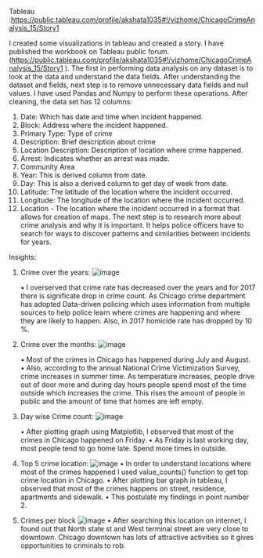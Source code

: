 Tableau :https://public.tableau.com/profile/akshata1035#!/vizhome/ChicagoCrimeAnalysis_15/Story1


I created some visualizations in tableau and created a story. I have published the workbook on Tableau public forum.(https://public.tableau.com/profile/akshata1035#!/vizhome/ChicagoCrimeAnalysis_15/Story1 ). The first in performing data analysis on any dataset is to look at the data and understand the data fields.
After understanding the dataset and fields, next step is to remove unnecessary data fields and null values. I have used Pandas and Numpy to perform these operations. 
After cleaning, the data set has 12 columns:
 1)	Date: Which has date and time when incident happened.
 2)	Block: Address where the incident happened.
 3)	Primary Type: Type of crime
 4)	Description: Brief description about crime
 5)	Location Description: Description of location where crime happened.
 6)	Arrest: Indicates whether an arrest was made.
 7)	Community Area
 8)	Year: This is derived column from date.
 9)	Day: This is also a derived column to get day of week from date.
 10)	Latitude: The latitude of the location where the incident occurred. 
 11)	Longitude: The longitude of the location where the incident occurred.
 12)	Location - The location where the incident occurred in a format that allows for creation of maps.
The next step is to research more about crime analysis and why it is important. It helps police officers have to search for ways to discover patterns and similarities between incidents for years.


Insights:
 1)	Crime over the years:
 ![image](https://user-images.githubusercontent.com/43126482/53515267-907b8e80-3a97-11e9-9335-ad875bfebd8d.png)
 
    •	I overserved that crime rate has decreased over the years and for 2017 there is significate drop in crime count. As Chicago crime       department has adopted Data-driven policing which uses information from multiple sources to help police learn where crimes are     happening and where they are likely to happen. Also, in 2017 homicide rate has dropped by 10 %.

 2)	Crime over the months:
 ![image](https://user-images.githubusercontent.com/43126482/53515347-c28cf080-3a97-11e9-918c-e7c5f10e097a.png)
 
    •	Most of the crimes in Chicago has happened during July and August.
    •	Also, according to the annual National Crime Victimization Survey, crime increases in summer time. As temperature increases,    people drive out of door more and during day hours people spend most of the time outside which increases the crime. This rises the amount of people in public and the amount of time that homes are left empty. 

 3)	Day wise Crime count:
 ![image](https://user-images.githubusercontent.com/43126482/53515370-d46e9380-3a97-11e9-973c-65a3b53195d0.png)
 
    •	After plotting graph using Matplotlib, I observed that most of the crimes in Chicago happened on Friday.
    •	As Friday is last working day, most people tend to go home late. Spend more times in outside. 

 4)	Top 5 crime location:
 ![image](https://user-images.githubusercontent.com/43126482/53515396-e5b7a000-3a97-11e9-9b74-c644e2e00aac.png)
    •	In order to understand locations where most of the crimes happened I used value_counts() function to get top crime location in      Chicago.
    •	After plotting bar graph in tableau, I observed that most of the crimes happens on street, residence, apartments and sidewalk.
    •	This postulate my findings in point number 2.

 5)	Crimes per block
 ![image](https://user-images.githubusercontent.com/43126482/53515433-f9fb9d00-3a97-11e9-94a1-2ebba20b20c6.png)
    •	After searching this location on internet, I found out that North state st and West terminal street are very close to downtown.  Chicago downtown has lots of attractive activities  so it gives opportunities to criminals to rob.
